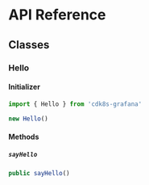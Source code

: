 # API Reference <a name="API Reference"></a>



## Classes <a name="Classes"></a>

### Hello <a name="cdk8s-grafana.Hello"></a>

#### Initializer <a name="cdk8s-grafana.Hello.Initializer"></a>

```typescript
import { Hello } from 'cdk8s-grafana'

new Hello()
```

#### Methods <a name="Methods"></a>

##### `sayHello` <a name="cdk8s-grafana.Hello.sayHello"></a>

```typescript
public sayHello()
```






